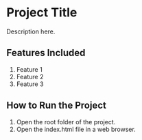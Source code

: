 # Project Title
Description here.

## Features Included
1. Feature 1
2. Feature 2
3. Feature 3

## How to Run the Project
1. Open the root folder of the project.
2. Open the index.html file in a web browser.

